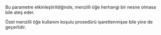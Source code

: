 Bu parametre etkinleştirildiğinde, menzilli öğe herhangi bir nesne olmasa bile ateş eder.

Özel menzilli öğe kullanım koşulu prosedürü işaretlenmişse bile yine de geçerlidir.
